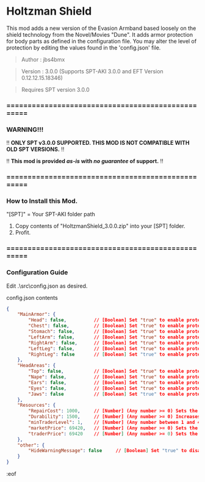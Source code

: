 # Holtzman Shield

This mod adds a new version of the Evasion Armband based loosely on the shield technology from the Novel/Movies "Dune". It adds armor protection for body parts as defined in the configuration file. You may alter the level of protection by editing the values found in the 'config.json' file.

>Author  : jbs4bmx

>Version : 3.0.0 (Supports SPT-AKI 3.0.0 and EFT Version 0.12.12.15.18346)

>Requires SPT version 3.0.0



### ==================================================


### WARNING!!!
:bangbang: **ONLY SPT v3.0.0 SUPPORTED. THIS MOD IS NOT COMPATIBLE WITH OLD SPT VERSIONS.** :bangbang:

:bangbang: **This mod is provided _as-is_ with _no guarantee_ of support.** :bangbang:


### ==================================================


### How to Install this Mod.
"[SPT]" = Your SPT-AKI folder path

1. Copy contents of "HoltzmanShield_3.0.0.zip" into your [SPT] folder.
2. Profit.


### ==================================================


### Configuration Guide
Edit .\src\config.json as desired.

config.json contents
```json
{
    "MainArmor": {
        "Head": false,          // [Boolean] Set "true" to enable protection for this part of the body.
        "Chest": false,         // [Boolean] Set "true" to enable protection for this part of the body.
        "Stomach": false,       // [Boolean] Set "true" to enable protection for this part of the body.
        "LeftArm": false,       // [Boolean] Set "true" to enable protection for this part of the body.
        "RightArm": false,      // [Boolean] Set "true" to enable protection for this part of the body.
        "LeftLeg": false,       // [Boolean] Set "true" to enable protection for this part of the body.
        "RightLeg": false       // [Boolean] Set "true" to enable protection for this part of the body.
    },
    "HeadAreas": {
        "Top": false,           // [Boolean] Set "true" to enable protection for this part of the body.
        "Nape": false,          // [Boolean] Set "true" to enable protection for this part of the body.
        "Ears": false,          // [Boolean] Set "true" to enable protection for this part of the body.
        "Eyes": false,          // [Boolean] Set "true" to enable protection for this part of the body.
        "Jaws": false           // [Boolean] Set "true" to enable protection for this part of the body.
    },
    "Resources": {
        "RepairCost": 1000,     // [Number] (Any number >= 0) Sets the cost of repairing the item.
        "Durability": 1500,     // [Number] (Any number >= 0) Increases or decreases the amount of armor this item provides.
        "minTraderLevel": 1,    // [Number] (Any number between 1 and 4) Sets the minimum trader level to have before you can purchase the item.
        "marketPrice": 69420,   // [Number] (Any number >= 0) Sets the market price of the item as found in the flea market.
        "traderPrice": 69420    // [Number] (Any number >= 0) Sets the price charged by Ragman.
    },
    "other": {
        "HideWarningMessage": false     // [Boolean] Set "true" to disable this message when the server starts.
    }
}
```

:eof